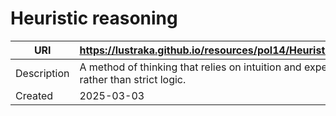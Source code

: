 # Heuristic reasoning

URI|https://lustraka.github.io/resources/pol14/HeuristicReasoning
-|-
Description|A method of thinking that relies on intuition and experience rather than strict logic.
Created|2025-03-03

